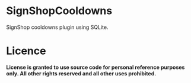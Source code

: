 # SignShopCooldowns
SignShop cooldowns plugin using SQLite.


**Licence**
============
**License is granted to use source code for personal reference purposes only.  All other rights reserved and all other uses prohibited.**
